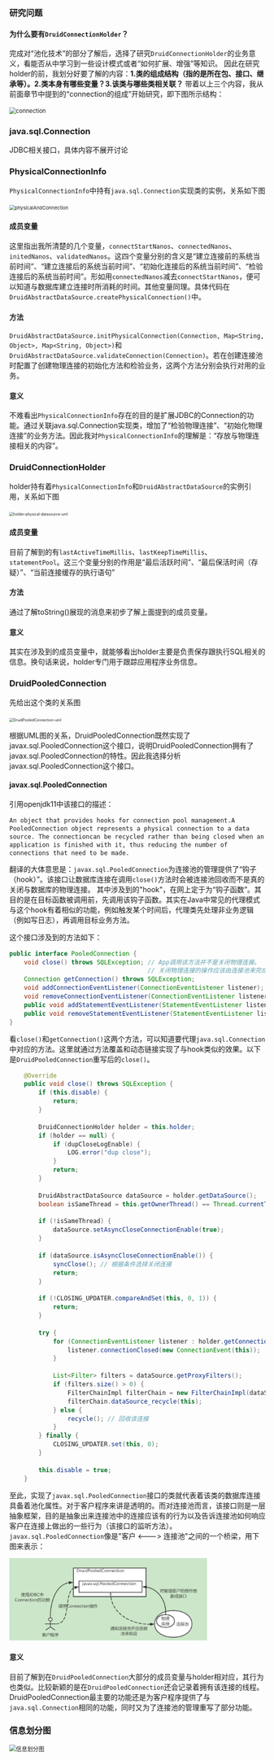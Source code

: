 ### 研究问题

#### 为什么要有`DruidConnectionHolder`？

完成对“池化技术”的部分了解后，选择了研究`DruidConnectionHolder`的业务意义，看能否从中学习到一些设计模式或者“如何扩展、增强”等知识。
因此在研究holder的前，我划分好要了解的内容：**1.类的组成结构（指的是所在包、接口、继承等）。2.类本身有哪些变量？3.该类与哪些类相关联？**
带着以上三个内容，我从前面章节中提到的“connection的组成”开始研究，即下图所示结构：

<img src="\imagesource\connection.png" alt="connection" style="zoom:80%;" />

### java.sql.Connection

JDBC相关接口，具体内容不展开讨论

### PhysicalConnectionInfo

`PhysicalConnectionInfo`中持有`java.sql.Connection`实现类的实例，关系如下图

<img src="\imagesource\physicalAndConnection.png" alt="physicalAndConnection" style="zoom:67%;" />

#### 成员变量

这里指出我所清楚的几个变量，`connectStartNanos`、`connectedNanos`、`initedNanos`、`validatedNanos`。这四个变量分别的含义是“建立连接前的系统当前时间”、“建立连接后的系统当前时间”、“初始化连接后的系统当前时间”、“检验连接后的系统当前时间”。形如用`connectedNanos`减去`connectStartNanos`，便可以知道与数据库建立连接时所消耗的时间。其他变量同理。具体代码在`DruidAbstractDataSource.createPhysicalConnection()`中。

#### 方法

`DruidAbstractDataSource.initPhysicalConnection(Connection, Map<String, Object>, Map<String, Object>)`和`DruidAbstractDataSource.validateConnection(Connection)`。若在创建连接池时配置了创建物理连接的初始化方法和检验业务，这两个方法分别会执行对用的业务。

#### 意义

不难看出`PhysicalConnectionInfo`存在的目的是扩展JDBC的Connection的功能。通过关联java.sql.Connection实现类，增加了“检验物理连接”、“初始化物理连接”的业务方法。因此我对`PhysicalConnectionInfo`的理解是：“存放与物理连接相关的内容”。

### DruidConnectionHolder

holder持有着`PhysicalConnectionInfo`和`DruidAbstractDataSource`的实例引用，关系如下图

<img src="\imagesource\holder-physical-datasource-uml.png" alt="holder-physical-datasource-uml" style="zoom:50%;" />

#### 成员变量

目前了解到的有`lastActiveTimeMillis`、`lastKeepTimeMillis`、`statementPool`。这三个变量分别的作用是“最后活跃时间”、“最后保活时间（存疑）”、“当前连接缓存的执行语句”

#### 方法

通过了解toString()展现的消息来初步了解上面提到的成员变量。

#### 意义

其实在涉及到的成员变量中，就能够看出holder主要是负责保存跟执行SQL相关的信息。换句话来说，holder专门用于跟踪应用程序业务信息。

### DruidPooledConnection

先给出这个类的关系图

<img src="\imagesource\DruidPooledConnection-uml.png" alt="DruidPooledConnection-uml" style="zoom:50%;" />

根据UML图的关系，DruidPooledConnection既然实现了javax.sql.PooledConnection这个接口，说明DruidPooledConnection拥有了javax.sql.PooledConnection的特性。因此我选择分析javax.sql.PooledConnection这个接口。

#### javax.sql.PooledConnection

引用openjdk11中该接口的描述：

```
An object that provides hooks for connection pool management.A PooledConnection object represents a physical connection to a data source. The connectioncan be recycled rather than being closed when an application is finished with it, thus reducing the number of connections that need to be made. 
```

翻译的大体意思是：`javax.sql.PooledConnection`为连接池的管理提供了“钩子（hook）”。该接口让数据库连接在调用`close()`方法时会被连接池回收而不是真的关闭与数据库的物理连接。
其中涉及到的"hook"，在网上定于为“钩子函数”。其目的是在目标函数被调用前，先调用该钩子函数。其实在Java中常见的代理模式与这个hook有着相似的功能，例如触发某个时间后，代理类先处理非业务逻辑（例如写日志），再调用目标业务方法。

这个接口涉及到的方法如下：

```java
public interface PooledConnection {
    void close() throws SQLException; // App调用该方法并不是关闭物理连接。
                                      // 关闭物理连接的操作应该由连接池来完成。
    Connection getConnection() throws SQLException;
    void addConnectionEventListener(ConnectionEventListener listener);
    void removeConnectionEventListener(ConnectionEventListener listener);
    public void addStatementEventListener(StatementEventListener listener);
    public void removeStatementEventListener(StatementEventListener listener);
}
```

看`close()`和`getConnection()`这两个方法，可以知道要代理`java.sql.Connection`中对应的方法。这里就通过方法覆盖和动态链接实现了与hook类似的效果。以下是`DruidPooledConnection`重写后的`close()`。

```java
	@Override
	public void close() throws SQLException {
        if (this.disable) {
            return;
        }

        DruidConnectionHolder holder = this.holder;
        if (holder == null) {
            if (dupCloseLogEnable) {
                LOG.error("dup close");
            }
            return;
        }

        DruidAbstractDataSource dataSource = holder.getDataSource();
        boolean isSameThread = this.getOwnerThread() == Thread.currentThread();

        if (!isSameThread) {
            dataSource.setAsyncCloseConnectionEnable(true);
        }

        if (dataSource.isAsyncCloseConnectionEnable()) {
            syncClose(); // 根据条件选择关闭连接
            return;
        }

        if (!CLOSING_UPDATER.compareAndSet(this, 0, 1)) {
            return;
        }

        try {
            for (ConnectionEventListener listener : holder.getConnectionEventListeners()) {
                listener.connectionClosed(new ConnectionEvent(this));
            }

            List<Filter> filters = dataSource.getProxyFilters();
            if (filters.size() > 0) {
                FilterChainImpl filterChain = new FilterChainImpl(dataSource);
                filterChain.dataSource_recycle(this);
            } else {
                recycle(); // 回收该连接
            }
        } finally {
            CLOSING_UPDATER.set(this, 0);
        }

        this.disable = true;
    }
```

至此，实现了`javax.sql.PooledConnection`接口的类就代表着该类的数据库连接具备着池化属性。对于客户程序来讲是透明的。而对连接池而言，该接口则是一层抽象框架，目的是抽象出来连接池中的连接应该有的行为以及告诉连接池如何响应客户在连接上做出的一些行为（该接口的监听方法）。`javax.sql.PooledConnection`像是"客户 <---> 连接池"之间的一个桥梁，用下图来表示：

<img src="imagesource\pooledConnection-poolmanager-app.png" alt="pooledConnection-poolmanager-app" style="zoom:38%;" />

#### 意义

目前了解到在`DruidPooledConnection`大部分的成员变量与holder相对应，其行为也类似。比较新颖的是在`DruidPooledConnection`还会记录着拥有该连接的线程。DruidPooledConnection最主要的功能还是为客户程序提供了与`java.sql.Connection`相同的功能，同时又为了连接池的管理重写了部分功能。

### 信息划分图

<img src="\imagesource\信息划分图.png" alt="信息划分图" style="zoom:80%;" />